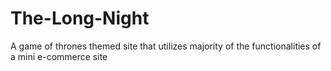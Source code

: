# The-Long-Night
A game of thrones themed site that utilizes majority of the functionalities of a mini e-commerce site
